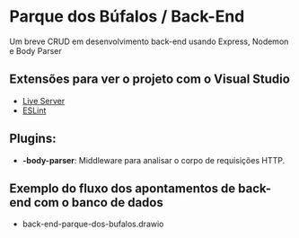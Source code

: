 
# Parque dos Búfalos / Back-End

Um breve CRUD em desenvolvimento back-end usando Express, Nodemon e Body Parser

## Extensões para ver o projeto com o Visual Studio

 - [Live Server](https://marketplace.visualstudio.com/items?itemName=ritwickdey.LiveServer)
 - [ESLint](https://marketplace.visualstudio.com/items?itemName=dbaeumer.vscode-eslint)

## Plugins:

- **-body-parser**: Middleware para analisar o corpo de requisições HTTP. 

## Exemplo do fluxo dos apontamentos de back-end com o banco de dados

- back-end-parque-dos-bufalos.drawio